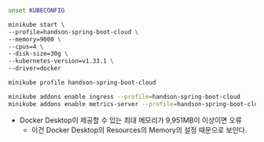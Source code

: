 ```bash
unset KUBECONFIG

minikube start \
--profile=handson-spring-boot-cloud \
--memory=9000 \
--cpus=4 \
--disk-size=30g \
--kubernetes-version=v1.33.1 \
--driver=docker

minikube profile handson-spring-boot-cloud

minikube addons enable ingress --profile=handson-spring-boot-cloud
minikube addons enable metrics-server --profile=handson-spring-boot-cloud
```

- Docker Desktop이 제공할 수 있는 최대 메모리가 9,951MB이 이상이면 오류
	- 이건 Docker Desktop의 Resources의 Memory의 설정 때문으로 보인다.